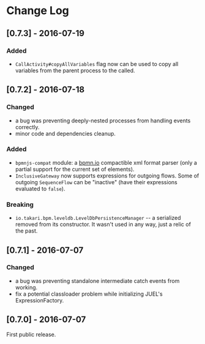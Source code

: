 # Change Log

## [0.7.3] - 2016-07-19
### Added
- `CallActivity#copyAllVariables` flag now can be used to copy all variables from the parent process to the called.

## [0.7.2] - 2016-07-18 
### Changed
- a bug was preventing deeply-nested processes from handling events correctly.
- minor code and dependencies cleanup.

### Added
- `bpmnjs-compat` module: a [bpmn.io](http://bpmn.io) compactible xml format parser (only a partial support for the current set of elements).
- `InclusiveGateway` now supports expressions for outgoing flows. Some of outgoing `SequenceFlow` can be "inactive" (have their expressions evaluated to `false`).

### Breaking
- `io.takari.bpm.leveldb.LevelDbPersistenceManager` -- a serialized removed from its constructor. It wasn't used in any way, just a relic of the past.

## [0.7.1] - 2016-07-07
### Changed
- a bug was preventing standalone intermediate catch events from working.
- fix a potential classloader problem while initializing JUEL's ExpressionFactory.

## [0.7.0] - 2016-07-07
First public release.
